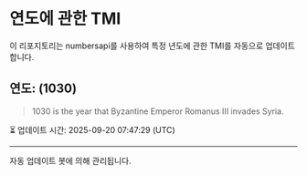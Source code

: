 
# 연도에 관한 TMI

이 리포지토리는 numbersapi를 사용하여 특정 년도에 관한 TMI를 자동으로 업데이트합니다.

## 연도: (1030)
> 1030 is the year that Byzantine Emperor Romanus III invades Syria.

⏳ 업데이트 시간: 2025-09-20 07:47:29 (UTC)

---
자동 업데이트 봇에 의해 관리됩니다.
